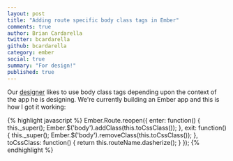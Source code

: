 ```yaml
---
layout: post
title: "Adding route specific body class tags in Ember"
comments: true
author: Brian Cardarella
twitter: bcardarella
github: bcardarella
category: ember
social: true
summary: "For design!"
published: true
---
```


Our [designer](http://twitter.com/cssboy) likes to use body class tags
depending upon the context of the app he is designing. We're currently
building an Ember app and this is how I got it working:

{% highlight javascript %}
Ember.Route.reopen({
  enter: function() {
    this._super();
    Ember.$('body').addClass(this.toCssClass());
  },
  exit: function() {
    this._super();
    Ember.$('body').removeClass(this.toCssClass());
  },
  toCssClass: function() {
    return this.routeName.dasherize();
  }
});
{% endhighlight %}
